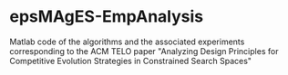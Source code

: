 # epsMAgES-EmpAnalysis
Matlab code of the algorithms and the associated experiments corresponding to the ACM TELO paper "Analyzing Design Principles for Competitive Evolution Strategies in Constrained Search Spaces" 
